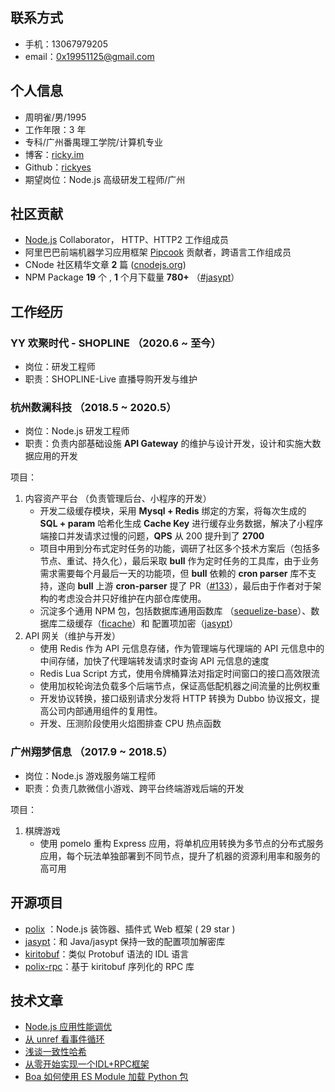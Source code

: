 ## 联系方式
- 手机：13067979205
- email：0x19951125@gmail.com

## 个人信息
- 周明雀/男/1995
- 工作年限：3 年
- 专科/广州番禺理工学院/计算机专业
- 博客：[ricky.im](https://ricky.im)
- Github：[rickyes](https://github.com/rickyes)
- 期望岗位：Node.js 高级研发工程师/广州

## 社区贡献
- [Node.js](https://github.com/nodejs/node) Collaborator， HTTP、HTTP2 工作组成员
- 阿里巴巴前端机器学习应用框架 [Pipcook](https://github.com/alibaba/pipcook) 贡献者，跨语言工作组成员
- CNode 社区精华文章 **2** 篇 ([cnodejs.org](https://cnodejs.org/user/zhoumingque))
- NPM Package **19** 个 , **1** 个月下载量 **780+** （[#jasypt](https://www.npmjs.com/package/jasypt)）

## 工作经历

### YY 欢聚时代 - SHOPLINE （2020.6 ~ 至今）
- 岗位：研发工程师
- 职责：SHOPLINE-Live 直播导购开发与维护

### 杭州数澜科技 （2018.5 ~ 2020.5）
- 岗位：Node.js 研发工程师
- 职责：负责内部基础设施 **API Gateway** 的维护与设计开发，设计和实施大数据应用的开发

项目：
1. 内容资产平台 （负责管理后台、小程序的开发）
    - 开发二级缓存模块，采用 **Mysql + Redis** 绑定的方案，将每次生成的 **SQL + param** 哈希化生成 **Cache Key** 进行缓存业务数据，解决了小程序端接口并发请求过慢的问题，**QPS** 从 200 提升到了 **2700**
    - 项目中用到分布式定时任务的功能，调研了社区多个技术方案后（包括多节点、重试、持久化），最后采取 **bull** 作为定时任务的工具库，由于业务需求需要每个月最后一天的功能项，但 **bull** 依赖的 **cron parser** 库不支持，遂向 **bull** 上游 **cron-parser** 提了 PR（[#133](https://github.com/harrisiirak/cron-parser/pull/133)），最后由于作者对于架构的考虑没合并只好维护在内部仓库使用。
    - 沉淀多个通用 NPM 包，包括数据库通用函数库 （[sequelize-base](https://www.npmjs.com/package/sequelize-base)）、数据库二级缓存（[ficache](https://www.npmjs.com/package/ficache)）和 配置项加密（[jasypt](https://www.npmjs.com/package/jasypt)）
2. API 网关（维护与开发）
    - 使用 Redis 作为 API 元信息存储，作为管理端与代理端的 API 元信息中的中间存储，加快了代理端转发请求时查询 API 元信息的速度
    - Redis Lua Script 方式，使用令牌桶算法对指定时间窗口的接口高效限流
    - 使用加权轮询法负载多个后端节点，保证高低配机器之间流量的比例权重
    - 开发协议转换，接口级别请求分发将 HTTP 转换为 Dubbo 协议报文，提高公司内部通用组件的复用性。
    - 开发、压测阶段使用火焰图排查 CPU 热点函数

### 广州翔梦信息 （2017.9 ~ 2018.5）
- 岗位：Node.js 游戏服务端工程师
- 职责：负责几款微信小游戏、跨平台终端游戏后端的开发

项目：
1. 棋牌游戏
    - 使用 pomelo 重构 Express 应用，将单机应用转换为多节点的分布式服务应用，每个玩法单独部署到不同节点，提升了机器的资源利用率和服务的高可用


## 开源项目
- [polix](https://github.com/polixjs/polix) ：Node.js 装饰器、插件式 Web 框架 ( 29 star )
- [jasypt](https://github.com/rickyes/jasypt)：和 Java/jasypt 保持一致的配置项加解密库
- [kiritobuf](https://github.com/rickyes/kiritobuf)：类似 Protobuf 语法的 IDL 语言
- [polix-rpc](https://github.com/polixjs/polix-rpc)：基于 kiritobuf 序列化的 RPC 库

## 技术文章

- [Node.js 应用性能调优](https://www.ricky.im/2018/11/06/performance-analysis/)
- [从 unref 看事件循环](https://www.ricky.im/2020/03/29/time-unref/)
- [浅谈一致性哈希](https://www.ricky.im/2020/03/11/consistent-hashing/)
- [从零开始实现一个IDL+RPC框架](https://cnodejs.org/topic/5b63b25e792f59ae501bf71c)
- [Boa 如何使用 ES Module 加载 Python 包](https://cnodejs.org/topic/5ec4b241a87fc8583363d488)

